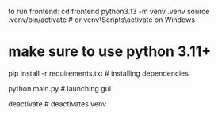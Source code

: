 to run frontend:
cd frontend
python3.13 -m venv .venv
source .venv/bin/activate             # or venv\Scripts\activate on Windows
# make sure to use python 3.11+
pip install -r requirements.txt      # installing dependencies

python main.py                       # launching gui


deactivate       # deactivates venv